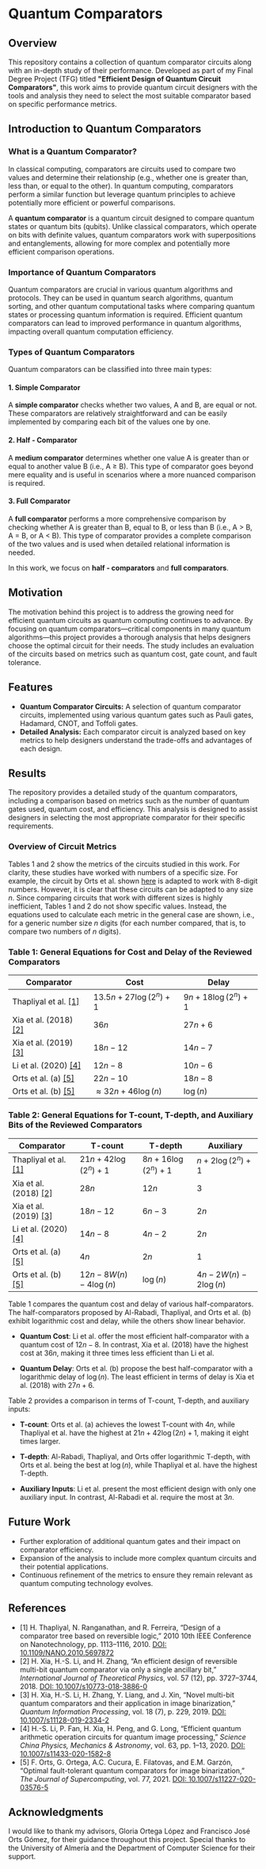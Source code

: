# Quantum Comparators

## Overview

This repository contains a collection of quantum comparator circuits along with an in-depth study of their performance. Developed as part of my Final Degree Project (TFG) titled **"Efficient Design of Quantum Circuit Comparators"**, this work aims to provide quantum circuit designers with the tools and analysis they need to select the most suitable comparator based on specific performance metrics.


## Introduction to Quantum Comparators

### What is a Quantum Comparator?

In classical computing, comparators are circuits used to compare two values and determine their relationship (e.g., whether one is greater than, less than, or equal to the other). In quantum computing, comparators perform a similar function but leverage quantum principles to achieve potentially more efficient or powerful comparisons.

A **quantum comparator** is a quantum circuit designed to compare quantum states or quantum bits (qubits). Unlike classical comparators, which operate on bits with definite values, quantum comparators work with superpositions and entanglements, allowing for more complex and potentially more efficient comparison operations.

### Importance of Quantum Comparators

Quantum comparators are crucial in various quantum algorithms and protocols. They can be used in quantum search algorithms, quantum sorting, and other quantum computational tasks where comparing quantum states or processing quantum information is required. Efficient quantum comparators can lead to improved performance in quantum algorithms, impacting overall quantum computation efficiency.

### Types of Quantum Comparators

Quantum comparators can be classified into three main types:

#### 1. Simple Comparator

A **simple comparator** checks whether two values, A and B, are equal or not. These comparators are relatively straightforward and can be easily implemented by comparing each bit of the values one by one.

#### 2. Half - Comparator

A **medium comparator** determines whether one value A is greater than or equal to another value B (i.e., A ≥ B). This type of comparator goes beyond mere equality and is useful in scenarios where a more nuanced comparison is required.

#### 3. Full Comparator

A **full comparator** performs a more comprehensive comparison by checking whether A is greater than B, equal to B, or less than B (i.e., A > B, A = B, or A < B). This type of comparator provides a complete comparison of the two values and is used when detailed relational information is needed.

In this work, we focus on **half - comparators** and **full comparators**. 

## Motivation

The motivation behind this project is to address the growing need for efficient quantum circuits as quantum computing continues to advance. By focusing on quantum comparators—critical components in many quantum algorithms—this project provides a thorough analysis that helps designers choose the optimal circuit for their needs. The study includes an evaluation of the circuits based on metrics such as quantum cost, gate count, and fault tolerance.

## Features

- **Quantum Comparator Circuits:** A selection of quantum comparator circuits, implemented using various quantum gates such as Pauli gates, Hadamard, CNOT, and Toffoli gates.
- **Detailed Analysis:** Each comparator circuit is analyzed based on key metrics to help designers understand the trade-offs and advantages of each design.

## Results

The repository provides a detailed study of the quantum comparators, including a comparison based on metrics such as the number of quantum gates used, quantum cost, and efficiency. This analysis is designed to assist designers in selecting the most appropriate comparator for their specific requirements. 

### Overview of Circuit Metrics

Tables 1 and 2 show the metrics of the circuits studied in this work. For clarity, these studies have worked with numbers of a specific size. For example, the circuit by Orts et al. shown [here](./Half-Comparators/Orts%20et%20al.%202021/Orts's%20Quantum%20Half%20Comparator(n=8).pdf) is adapted to work with 8-digit numbers. However, it is clear that these circuits can be adapted to any size $n$. Since comparing circuits that work with different sizes is highly inefficient, Tables 1 and 2 do not show specific values. Instead, the equations used to calculate each metric in the general case are shown, i.e., for a generic number size $n$ digits (for each number compared, that is, to compare two numbers of $n$ digits).

### Table 1: General Equations for Cost and Delay of the Reviewed Comparators

| Comparator | Cost | Delay |
|------------|------|-------|
| Thapliyal et al. [[1]](#1) | $13.5n + 27\log(2^n) + 1$ | $9n + 18\log(2^n) + 1$|
| Xia et al. (2018) [[2]](#2) | $36n$ | $27n + 6$ |
| Xia et al. (2019) [[3]](#3) | $18n - 12$ | $14n - 7$ |
| Li et al. (2020) [[4]](#4) | $12n - 8$ | $10n - 6$ |
| Orts et al. (a) [[5]](#5) | $22n - 10$ | $18n - 8$ |
| Orts et al. (b) [[5]](#5) | $\approx 32n + 46\log(n)$ | $\log(n)$ |

### Table 2: General Equations for T-count, T-depth, and Auxiliary Bits of the Reviewed Comparators

| Comparator              | T-count                                | T-depth                               | Auxiliary                           |
|-------------------------|----------------------------------------|---------------------------------------|-------------------------------------|
| Thapliyal et al. [[1]](#1)    | $21n + 42\log(2^n) + 1$               | $8n + 16\log(2^n) + 1$               | $n + 2\log(2^n) + 1$               |
| Xia et al. (2018) [[2]](#2)   | $28n$                                 | $12n$                                 | $3$                                  |
| Xia et al. (2019) [[3]](#3)   | $18n - 12$                            | $6n - 3$                              | $2n$                                 |
| Li et al. (2020) [[4]](#4)    | $14n - 8$                             | $4n - 2$                              | $2n$                                 |
| Orts et al. (a) [[5]](#5)     | $4n$                                  | $2n$                                  | $1$                                  |
| Orts et al. (b) [[5]](#5)     | $12n - 8W(n) - 4\log(n)$              | $\log(n)$                             | $4n - 2W(n) - 2\log(n)$            |

Table 1 compares the quantum cost and delay of various half-comparators. The half-comparators proposed by Al-Rabadi, Thapliyal, and Orts et al. (b) exhibit logarithmic cost and delay, while the others show linear behavior.

- **Quantum Cost**: Li et al. offer the most efficient half-comparator with a quantum cost of $12n - 8$. In contrast, Xia et al. (2018) have the highest cost at $36n$, making it three times less efficient than Li et al.
  
- **Quantum Delay**: Orts et al. (b) propose the best half-comparator with a logarithmic delay of $\log(n)$. The least efficient in terms of delay is Xia et al. (2018) with $27n + 6$.

Table 2 provides a comparison in terms of T-count, T-depth, and auxiliary inputs:

- **T-count**: Orts et al. (a) achieves the lowest T-count with $4n$, while Thapliyal et al. have the highest at $21n + 42\log(2n) + 1$, making it eight times larger.
  
- **T-depth**: Al-Rabadi, Thapliyal, and Orts offer logarithmic T-depth, with Orts et al. being the best at $\log(n)$, while Thapliyal et al. have the highest T-depth.
  
- **Auxiliary Inputs**: Li et al. present the most efficient design with only one auxiliary input. In contrast, Al-Rabadi et al. require the most at $3n$.

## Future Work

- Further exploration of additional quantum gates and their impact on comparator efficiency.
- Expansion of the analysis to include more complex quantum circuits and their potential applications.
- Continuous refinement of the metrics to ensure they remain relevant as quantum computing technology evolves.

## References 
- <a name="1">[1]</a> H. Thapliyal, N. Ranganathan, and R. Ferreira, “Design of a comparator tree based on reversible logic,” 2010 10th IEEE Conference on Nanotechnology, pp. 1113–1116, 2010. [DOI: 10.1109/NANO.2010.5697872](https://doi.org/10.1109/NANO.2010.5697872)
- <a name="2">[2]</a> H. Xia, H.-S. Li, and H. Zhang, “An efficient design of reversible multi-bit quantum comparator via only a single ancillary bit,” *International Journal of Theoretical Physics*, vol. 57 (12), pp. 3727–3744, 2018. [DOI: 10.1007/s10773-018-3886-0](https://doi.org/10.1007/s10773-018-3886-0)
- <a name="3">[3]</a> H. Xia, H.-S. Li, H. Zhang, Y. Liang, and J. Xin, “Novel multi-bit quantum comparators and their application in image binarization,” *Quantum Information Processing*, vol. 18 (7), p. 229, 2019. [DOI: 10.1007/s11128-019-2334-2](https://doi.org/10.1007/s11128-019-2334-2)
- <a name="4">[4]</a> H.-S. Li, P. Fan, H. Xia, H. Peng, and G. Long, “Efficient quantum arithmetic operation circuits for quantum image processing,” *Science China Physics, Mechanics & Astronomy*, vol. 63, pp. 1–13, 2020. [DOI: 10.1007/s11433-020-1582-8](https://doi.org/10.1007/s11433-020-1582-8)
- <a name="5">[5]</a> F. Orts, G. Ortega, A.C. Cucura, E. Filatovas, and E.M. Garzón, “Optimal fault-tolerant quantum comparators for image binarization,” *The Journal of Supercomputing*, vol. 77, 2021. [DOI: 10.1007/s11227-020-03576-5](https://doi.org/10.1007/s11227-020-03576-5)
  
## Acknowledgments

I would like to thank my advisors, Gloria Ortega López and Francisco José Orts Gómez, for their guidance throughout this project. Special thanks to the University of Almería and the Department of Computer Science for their support.
